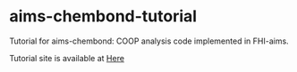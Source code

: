 # aims-chembond-tutorial
Tutorial for aims-chembond: COOP analysis code implemented in FHI-aims.

Tutorial site is available at [Here](https://izumitkhr.github.io/aims-chembond-tutorial/)